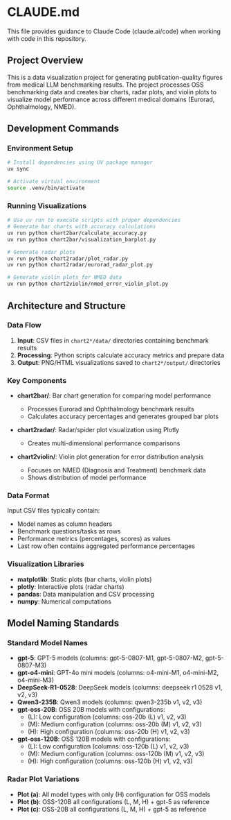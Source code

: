 # CLAUDE.md

This file provides guidance to Claude Code (claude.ai/code) when working with code in this repository.

## Project Overview

This is a data visualization project for generating publication-quality figures from medical LLM benchmarking results. The project processes OSS benchmarking data and creates bar charts, radar plots, and violin plots to visualize model performance across different medical domains (Eurorad, Ophthalmology, NMED).

## Development Commands

### Environment Setup
```bash
# Install dependencies using UV package manager
uv sync

# Activate virtual environment
source .venv/bin/activate
```

### Running Visualizations
```bash
# Use uv run to execute scripts with proper dependencies
# Generate bar charts with accuracy calculations
uv run python chart2bar/calculate_accuracy.py
uv run python chart2bar/visualization_barplot.py

# Generate radar plots
uv run python chart2radar/plot_radar.py
uv run python chart2radar/eurorad_radar_plot.py

# Generate violin plots for NMED data
uv run python chart2violin/nmed_error_violin_plot.py
```

## Architecture and Structure

### Data Flow
1. **Input**: CSV files in `chart2*/data/` directories containing benchmark results
2. **Processing**: Python scripts calculate accuracy metrics and prepare data
3. **Output**: PNG/HTML visualizations saved to `chart2*/output/` directories

### Key Components

- **chart2bar/**: Bar chart generation for comparing model performance
  - Processes Eurorad and Ophthalmology benchmark results
  - Calculates accuracy percentages and generates grouped bar plots

- **chart2radar/**: Radar/spider plot visualization using Plotly
  - Creates multi-dimensional performance comparisons

- **chart2violin/**: Violin plot generation for error distribution analysis
  - Focuses on NMED (Diagnosis and Treatment) benchmark data
  - Shows distribution of model performance

### Data Format
Input CSV files typically contain:
- Model names as column headers
- Benchmark questions/tasks as rows
- Performance metrics (percentages, scores) as values
- Last row often contains aggregated performance percentages

### Visualization Libraries
- **matplotlib**: Static plots (bar charts, violin plots)
- **plotly**: Interactive plots (radar charts)
- **pandas**: Data manipulation and CSV processing
- **numpy**: Numerical computations

## Model Naming Standards

### Standard Model Names
- **gpt-5**: GPT-5 models (columns: gpt-5-0807-M1, gpt-5-0807-M2, gpt-5-0807-M3)
- **gpt-o4-mini**: GPT-4o mini models (columns: o4-mini-M1, o4-mini-M2, o4-mini-M3)
- **DeepSeek-R1-0528**: DeepSeek models (columns: deepseek r1 0528 v1, v2, v3)
- **Qwen3-235B**: Qwen3 models (columns: qwen3-235b v1, v2, v3)
- **gpt-oss-20B**: OSS 20B models with configurations:
  - (L): Low configuration (columns: oss-20b (L) v1, v2, v3)
  - (M): Medium configuration (columns: oss-20b (M) v1, v2, v3)
  - (H): High configuration (columns: oss-20b (H) v1, v2, v3)
- **gpt-oss-120B**: OSS 120B models with configurations:
  - (L): Low configuration (columns: oss-120b (L) v1, v2, v3)
  - (M): Medium configuration (columns: oss-120b (M) v1, v2, v3)
  - (H): High configuration (columns: oss-120b (H) v1, v2, v3)

### Radar Plot Variations
- **Plot (a)**: All model types with only (H) configuration for OSS models
- **Plot (b)**: OSS-120B all configurations (L, M, H) + gpt-5 as reference
- **Plot (c)**: OSS-20B all configurations (L, M, H) + gpt-5 as reference